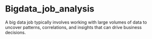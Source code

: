 # Bigdata_job_analysis
A big data job typically involves working with large volumes of data to uncover patterns, correlations, and insights that can drive business decisions. 
